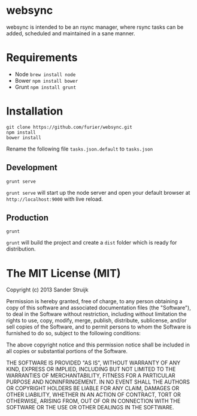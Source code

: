 websync
=======

websync is intended to be an rsync manager, where rsync tasks can be added, scheduled and maintained in a sane manner.

Requirements
============

- Node     `brew install node`
- Bower    `npm install bower`
- Grunt    `npm install grunt`

Installation
============

    git clone https://github.com/furier/websync.git
    npm install
    bower install
    
Rename the following file `tasks.json.default` to `tasks.json`

Development
-----------

    grunt serve

`grunt serve` will start up the node server and open your default browser at `http://localhost:9000` with live reload.

Production
----------

    grunt

`grunt` will build the project and create a `dist` folder which is ready for distribution.

The MIT License (MIT)
=============

Copyright (c) 2013 Sander Struijk

Permission is hereby granted, free of charge, to any person obtaining a copy
of this software and associated documentation files (the "Software"), to deal
in the Software without restriction, including without limitation the rights
to use, copy, modify, merge, publish, distribute, sublicense, and/or sell
copies of the Software, and to permit persons to whom the Software is
furnished to do so, subject to the following conditions:

The above copyright notice and this permission notice shall be included in
all copies or substantial portions of the Software.

THE SOFTWARE IS PROVIDED "AS IS", WITHOUT WARRANTY OF ANY KIND, EXPRESS OR
IMPLIED, INCLUDING BUT NOT LIMITED TO THE WARRANTIES OF MERCHANTABILITY,
FITNESS FOR A PARTICULAR PURPOSE AND NONINFRINGEMENT. IN NO EVENT SHALL THE
AUTHORS OR COPYRIGHT HOLDERS BE LIABLE FOR ANY CLAIM, DAMAGES OR OTHER
LIABILITY, WHETHER IN AN ACTION OF CONTRACT, TORT OR OTHERWISE, ARISING FROM,
OUT OF OR IN CONNECTION WITH THE SOFTWARE OR THE USE OR OTHER DEALINGS IN
THE SOFTWARE.
